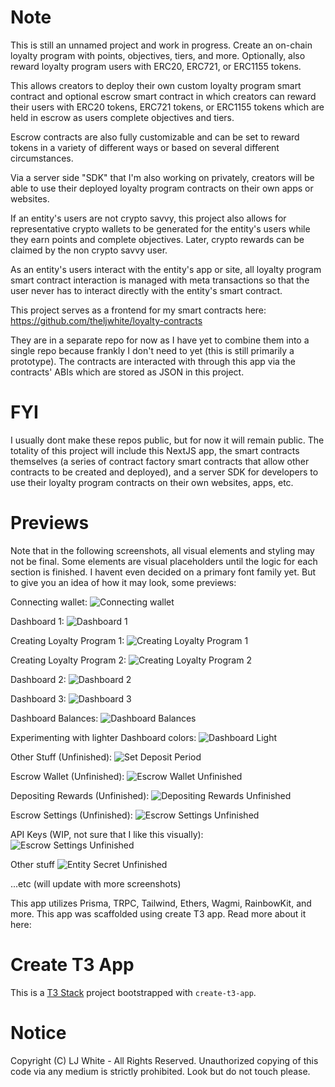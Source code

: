 # Note

This is still an unnamed project and work in progress. Create an on-chain loyalty program with points, objectives, tiers, and more. Optionally, also reward loyalty program users with ERC20, ERC721, or ERC1155 tokens.

This allows creators to deploy their own custom loyalty program smart contract and optional escrow smart contract in which creators can reward their users with ERC20 tokens, ERC721 tokens, or ERC1155 tokens which are held in escrow as users complete objectives and tiers.

Escrow contracts are also fully customizable and can be set to reward tokens in a variety of different ways or based on several different circumstances.

Via a server side "SDK" that I'm also working on privately, creators will be able to use their deployed loyalty program contracts on their own apps or websites.

If an entity's users are not crypto savvy, this project also allows for representative crypto wallets to be generated for the entity's users while they earn points and complete objectives. Later, crypto rewards can be claimed by the non crypto savvy user.

As an entity's users interact with the entity's app or site, all loyalty program smart contract interaction is managed with meta transactions so that the user never has to interact directly with the entity's smart contract.

This project serves as a frontend for my smart contracts here:
https://github.com/theljwhite/loyalty-contracts

They are in a separate repo for now as I have yet to combine them into a single repo because frankly I don't need to yet (this is still primarily a prototype). The contracts are interacted with through this app via the contracts' ABIs which are stored as JSON in this project.

# FYI

I usually dont make these repos public, but for now it will remain public.
The totality of this project will include this NextJS app, the smart contracts themselves (a series of contract factory smart contracts that allow other contracts to be created and deployed), and a server SDK for developers to use their loyalty program contracts on their own websites, apps, etc.

# Previews

Note that in the following screenshots, all visual elements and styling may not be final. Some elements are visual placeholders until the logic for each section is finished. I havent even decided on a primary font family yet. But to give you an idea of how it may look, some previews:

Connecting wallet:
![Connecting wallet](https://i.ibb.co/YP9Zb3g/connect-Wallet-New.png)

Dashboard 1:
![Dashboard 1](https://i.ibb.co/3SVtRz6/dashboard-New.png)

Creating Loyalty Program 1:
![Creating Loyalty Program 1](https://i.ibb.co/s6tNT1m/create-Obj.png)

Creating Loyalty Program 2:
![Creating Loyalty Program 2](https://i.ibb.co/t2VSpD7/deploy-Summary.png)

Dashboard 2:
![Dashboard 2](https://i.ibb.co/WvNXf4b/dbHome.png)

Dashboard 3:
![Dashboard 3](https://i.ibb.co/LvCdvPS/overview-New.png)

Dashboard Balances:
![Dashboard Balances](https://i.ibb.co/n7fSgJD/balance-By-Chain.png)

Experimenting with lighter Dashboard colors:
![Dashboard Light](https://i.ibb.co/GvdN79h/lightcropped.png)

Other Stuff (Unfinished):
![Set Deposit Period](https://i.ibb.co/0QK2vVT/deposit-Period.png)

Escrow Wallet (Unfinished):
![Escrow Wallet Unfinished](https://i.ibb.co/6tfBvGJ/escrow-Wallet-New.png)

Depositing Rewards (Unfinished):
![Depositing Rewards Unfinished](https://i.ibb.co/Kmdz9zf/erc721-Deposit.png)

Escrow Settings (Unfinished):
![Escrow Settings Unfinished](https://i.ibb.co/ygW6k60/escrow-Settings-ERC721.png)

API Keys (WIP, not sure that I like this visually):
![Escrow Settings Unfinished](https://i.ibb.co/w67T4KT/apiKeys1.png)

Other stuff
![Entity Secret Unfinished](https://i.ibb.co/Tq1PVqJ/resetNew.png)

...etc (will update with more screenshots)

This app utilizes Prisma, TRPC, Tailwind, Ethers, Wagmi, RainbowKit, and more.
This app was scaffolded using create T3 app. Read more about it here:

# Create T3 App

This is a [T3 Stack](https://create.t3.gg/) project bootstrapped with `create-t3-app`.

# Notice

Copyright (C) LJ White - All Rights Reserved.
Unauthorized copying of this code via any medium is strictly prohibited.
Look but do not touch please.
